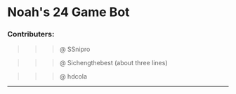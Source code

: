 # Noah's 24 Game Bot

### Contributers:

>>> @ SSnipro 

>>> @ Sichengthebest (about three lines) 

>>> @ hdcola

--------------



